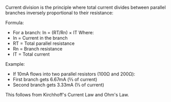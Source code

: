 
Current division is the principle where total current divides between parallel branches inversely proportional to their resistance:

Formula:
- For a branch: In = (RT/Rn) × IT
Where:
- In = Current in the branch
- RT = Total parallel resistance
- Rn = Branch resistance
- IT = Total current

Example:
- If 10mA flows into two parallel resistors (100Ω and 200Ω):
- First branch gets 6.67mA (⅔ of current)
- Second branch gets 3.33mA (⅓ of current)

This follows from Kirchhoff's Current Law and Ohm's Law.
